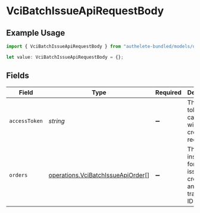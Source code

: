 # VciBatchIssueApiRequestBody

## Example Usage

```typescript
import { VciBatchIssueApiRequestBody } from "authelete-bundled/models/operations";

let value: VciBatchIssueApiRequestBody = {};
```

## Fields

| Field                                                                                  | Type                                                                                   | Required                                                                               | Description                                                                            |
| -------------------------------------------------------------------------------------- | -------------------------------------------------------------------------------------- | -------------------------------------------------------------------------------------- | -------------------------------------------------------------------------------------- |
| `accessToken`                                                                          | *string*                                                                               | :heavy_minus_sign:                                                                     | The access token that came along with the credential request.                          |
| `orders`                                                                               | [operations.VciBatchIssueApiOrder](../../models/operations/vcibatchissueapiorder.md)[] | :heavy_minus_sign:                                                                     | The instructions for issuance of credentials and/or transaction IDs.                   |